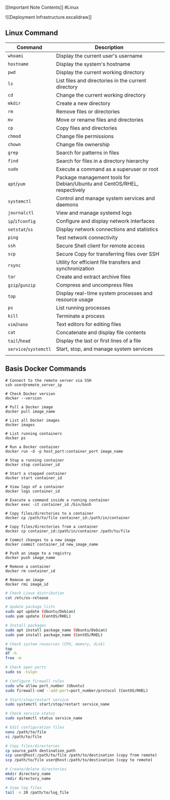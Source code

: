 [[Important Note Contents]] #Linux

![[Deployment Infrastructure.excalidraw]]

## Linux Command

| Command               | Description                                                              |
| --------------------- | ------------------------------------------------------------------------ |
| `whoami`              | Display the current user's username                                      |
| `hostname`            | Display the system's hostname                                            |
| `pwd`                 | Display the current working directory                                    |
| `ls`                  | List files and directories in the current directory                      |
| `cd`                  | Change the current working directory                                     |
| `mkdir`               | Create a new directory                                                   |
| `rm`                  | Remove files or directories                                              |
| `mv`                  | Move or rename files and directories                                     |
| `cp`                  | Copy files and directories                                               |
| `chmod`               | Change file permissions                                                  |
| `chown`               | Change file ownership                                                    |
| `grep`                | Search for patterns in files                                             |
| `find`                | Search for files in a directory hierarchy                                |
| `sudo`                | Execute a command as a superuser or root                                 |
| `apt`/`yum`           | Package management tools for Debian/Ubuntu and CentOS/RHEL, respectively |
| `systemctl`           | Control and manage system services and daemons                           |
| `journalctl`          | View and manage systemd logs                                             |
| `ip`/`ifconfig`       | Configure and display network interfaces                                 |
| `netstat`/`ss`        | Display network connections and statistics                               |
| `ping`                | Test network connectivity                                                |
| `ssh`                 | Secure Shell client for remote access                                    |
| `scp`                 | Secure Copy for transferring files over SSH                              |
| `rsync`               | Utility for efficient file transfers and synchronization                 |
| `tar`                 | Create and extract archive files                                         |
| `gzip`/`gunzip`       | Compress and uncompress files                                            |
| `top`                 | Display real-time system processes and resource usage                    |
| `ps`                  | List running processes                                                   |
| `kill`                | Terminate a process                                                      |
| `vim`/`nano`          | Text editors for editing files                                           |
| `cat`                 | Concatenate and display file contents                                    |
| `tail`/`head`         | Display the last or first lines of a file                                |
| `service`/`systemctl` | Start, stop, and manage system services                                  |
|                       |                                                                          |
## Basis Docker Commands

```shell
# Connect to the remote server via SSH
ssh user@remote_server_ip

# Check Docker version
docker --version

# Pull a Docker image
docker pull image_name

# List all Docker images
docker images

# List running containers
docker ps

# Run a Docker container
docker run -d -p host_port:container_port image_name

# Stop a running container
docker stop container_id

# Start a stopped container
docker start container_id

# View logs of a container
docker logs container_id

# Execute a command inside a running container
docker exec -it container_id /bin/bash

# Copy files/directories to a container
docker cp /path/to/file container_id:/path/in/container

# Copy files/directories from a container
docker cp container_id:/path/in/container /path/to/file

# Commit changes to a new image
docker commit container_id new_image_name

# Push an image to a registry
docker push image_name

# Remove a container
docker rm container_id

# Remove an image
docker rmi image_id
```

```bash
# Check Linux distribution
cat /etc/os-release

# Update package lists
sudo apt update (Ubuntu/Debian)
sudo yum update (CentOS/RHEL)

# Install packages
sudo apt install package_name (Ubuntu/Debian)
sudo yum install package_name (CentOS/RHEL)

# Check system resources (CPU, memory, disk)
top
df -h
free -m

# Check open ports
sudo ss -tulpn

# Configure firewall rules
sudo ufw allow port_number (Ubuntu)
sudo firewall-cmd --add-port=port_number/protocol (CentOS/RHEL)

# Start/stop/restart service
sudo systemctl start/stop/restart service_name

# Check service status
sudo systemctl status service_name

# Edit configuration files
nano /path/to/file
vi /path/to/file

# Copy files/directories
cp source_path destination_path
scp user@host:/path/to/file /path/to/destination (copy from remote)
scp /path/to/file user@host:/path/to/destination (copy to remote)

# Create/delete directories
mkdir directory_name
rmdir directory_name

# View log files
tail -n 20 /path/to/log_file
```